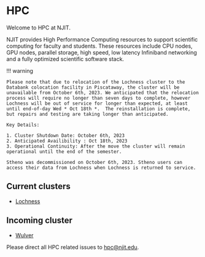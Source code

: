 # HPC

Welcome to HPC at NJIT.

NJIT provides High Performance Computing resources to support scientific computing for faculty and students. These resources include CPU nodes, GPU nodes, parallel storage, high speed, low latency Infiniband networking and a fully optimized scientific software stack.


!!! warning
        
    Please note that due to relocation of the Lochness cluster to the Databank colocation facility in Piscataway, the cluster will be unavailable from October 6th, 2023. We anticipated that the relocation process will require no longer than seven days to complete, however Lochness will be out of service for longer than expected, at least until end-of-day Wed * Oct 18th *.  The reinstallation is complete, but repairs and testing are taking longer than anticipated.

    Key Details:

    1. Cluster Shutdown Date: October 6th, 2023
    2. Anticipated Availibility : Oct 18th, 2023
    3. Operational Continuity: After the move the cluster will remain operational until the end of the semester.

    Stheno was decommissioned on October 6th, 2023. Stheno users can access their data from Lochness when Lochness is returned to service.


## Current clusters

* [Lochness](lochness.md)
 

## Incoming cluster

* [Wulver](wulver.md)

Please direct all HPC related issues to [hpc@njit.edu](mailto:hpc@njit.edu).

